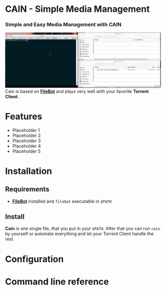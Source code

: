 # CAIN - Simple Media Management
### Simple and Easy Media Management with CAIN
![CAIN Preview](https://github.com/atrox/cain/raw/master/preview.gif)
Cain is based on __[FileBot][filebot]__ and plays very well with your favorite __Torrent Client__.

# Features
- Placeholder 1
- Placeholder 2
- Placeholder 3
- Placeholder 4
- Placeholder 5

# Installation

## Requirements
- __[FileBot][filebot]__ installed and `filebot` executable in `$PATH`

## Install
__Cain__ is one single file, that you put in your `$PATH`.
After that you can run `cain` by yourself or automate everything and let your Torrent Client handle the rest.


# Configuration

# Command line reference

[filebot]: http://www.filebot.net/